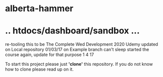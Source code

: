 # alberta-hammer
# ..   htdocs/dashboard/sandbox ...
re-tooling this to be 
The Complete Wed Development 2020 Udemy 
updated on Local repository 01/03/17
on Example branch 
can't sleep started the course
again, update for that purpose
1 4 17

To start this project please just __'clone'__ this repository. If you do not know how to clone please read up on it. 
